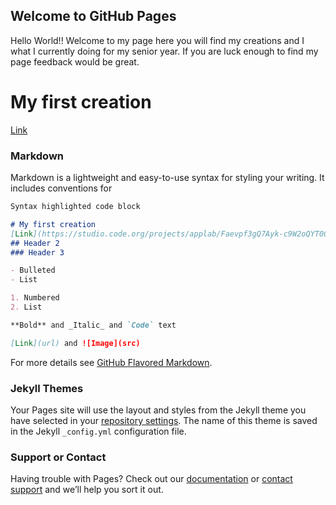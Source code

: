 ## Welcome to GitHub Pages

Hello World!! Welcome to my page here you will find my creations and I what I currently doing for my senior year.
If you are luck enough to find my page feedback would be great. 
# My first creation 
[Link](https://studio.code.org/projects/applab/Faevpf3gQ7Ayk-c9W2oQYT0OQsZ5ezslXOz65gVLHGU) 


### Markdown

Markdown is a lightweight and easy-to-use syntax for styling your writing. It includes conventions for

```markdown
Syntax highlighted code block

# My first creation 
[Link](https://studio.code.org/projects/applab/Faevpf3gQ7Ayk-c9W2oQYT0OQsZ5ezslXOz65gVLHGU) 
## Header 2
### Header 3

- Bulleted
- List

1. Numbered
2. List

**Bold** and _Italic_ and `Code` text

[Link](url) and ![Image](src)
```

For more details see [GitHub Flavored Markdown](https://guides.github.com/features/mastering-markdown/).

### Jekyll Themes

Your Pages site will use the layout and styles from the Jekyll theme you have selected in your [repository settings](https://github.com/lupecamas/lupecamas.github.io/settings). The name of this theme is saved in the Jekyll `_config.yml` configuration file.

### Support or Contact

Having trouble with Pages? Check out our [documentation](https://help.github.com/categories/github-pages-basics/) or [contact support](https://github.com/contact) and we’ll help you sort it out.

